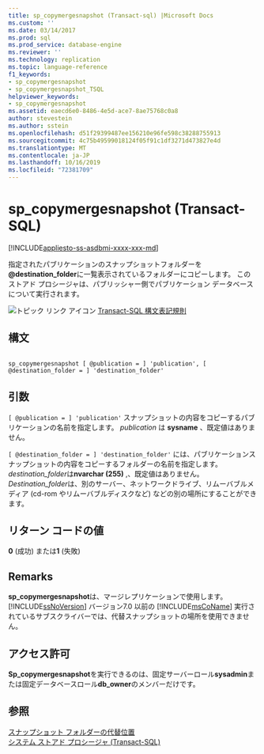 ```yaml
---
title: sp_copymergesnapshot (Transact-sql) |Microsoft Docs
ms.custom: ''
ms.date: 03/14/2017
ms.prod: sql
ms.prod_service: database-engine
ms.reviewer: ''
ms.technology: replication
ms.topic: language-reference
f1_keywords:
- sp_copymergesnapshot
- sp_copymergesnapshot_TSQL
helpviewer_keywords:
- sp_copymergesnapshot
ms.assetid: eaecd6e0-8486-4e5d-ace7-8ae75768c0a8
author: stevestein
ms.author: sstein
ms.openlocfilehash: d51f29399487ee156210e96fe598c38288755913
ms.sourcegitcommit: 4c75b49599018124f05f91c1df3271d473827e4d
ms.translationtype: MT
ms.contentlocale: ja-JP
ms.lasthandoff: 10/16/2019
ms.locfileid: "72381709"
---
```

# <a name="sp_copymergesnapshot-transact-sql"></a>sp_copymergesnapshot (Transact-SQL)
[!INCLUDE[appliesto-ss-asdbmi-xxxx-xxx-md](../../includes/appliesto-ss-asdbmi-xxxx-xxx-md.md)]

  指定されたパブリケーションのスナップショットフォルダーを **\@destination_folder**に一覧表示されているフォルダーにコピーします。 このストアド プロシージャは、パブリッシャー側でパブリケーション データベースについて実行されます。  
  
 ![トピック リンク アイコン](../../database-engine/configure-windows/media/topic-link.gif "トピック リンク アイコン") [Transact-SQL 構文表記規則](../../t-sql/language-elements/transact-sql-syntax-conventions-transact-sql.md)  
  
## <a name="syntax"></a>構文  
  
```  
  
sp_copymergesnapshot [ @publication = ] 'publication', [ @destination_folder = ] 'destination_folder'  
```  
  
## <a name="arguments"></a>引数  
`[ @publication = ] 'publication'` スナップショットの内容をコピーするパブリケーションの名前を指定します。 *publication* は **sysname** 、既定値はありません。  
  
`[ @destination_folder = ] 'destination_folder'` には、パブリケーションスナップショットの内容をコピーするフォルダーの名前を指定します。 *destination_folder*は**nvarchar (255)** ,、既定値はありません。 *Destination_folder*は、別のサーバー、ネットワークドライブ、リムーバブルメディア (cd-rom やリムーバブルディスクなど) などの別の場所にすることができます。  
  
## <a name="return-code-values"></a>リターン コードの値  
 **0** (成功) または**1** (失敗)  
  
## <a name="remarks"></a>Remarks  
 **sp_copymergesnapshot**は、マージレプリケーションで使用します。 [!INCLUDE[ssNoVersion](../../includes/ssnoversion-md.md)] バージョン7.0 以前の [!INCLUDE[msCoName](../../includes/msconame-md.md)] 実行されているサブスクライバーでは、代替スナップショットの場所を使用できません。  
  
## <a name="permissions"></a>アクセス許可  
 **Sp_copymergesnapshot**を実行できるのは、固定サーバーロール**sysadmin**または固定データベースロール**db_owner**のメンバーだけです。  
  
## <a name="see-also"></a>参照  
 [スナップショット フォルダーの代替位置](../../relational-databases/replication/snapshot-options.md)   
 [システム ストアド プロシージャ &#40;Transact-SQL&#41;](../../relational-databases/system-stored-procedures/system-stored-procedures-transact-sql.md)  
  
  
